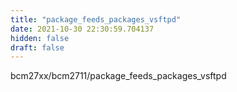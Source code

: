 ```yaml
---
title: "package_feeds_packages_vsftpd"
date: 2021-10-30 22:30:59.704137
hidden: false
draft: false
---
```


bcm27xx/bcm2711/package_feeds_packages_vsftpd

